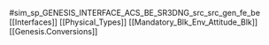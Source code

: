 #sim_sp_GENESIS_INTERFACE_ACS_BE_SR3DNG_src_src_gen_fe_be
[[Interfaces]]
[[Physical_Types]]
[[Mandatory_Blk_Env_Attitude_Blk]]
[[Genesis.Conversions]]
